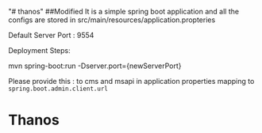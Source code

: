 "# thanos"
##Modified 
It is a simple spring boot application and all the configs are stored in src/main/resources/application.propteries

Default Server Port : 9554 

Deployment Steps:

mvn spring-boot:run -Dserver.port={newServerPort}


Please provide this <serverurl>:<serverport> to cms and msapi in application properties mapping to `spring.boot.admin.client.url`
# Thanos
